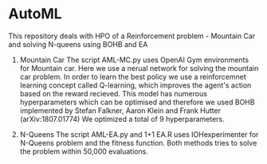 # AutoML
This repository deals with HPO of a Reinforcement problem - Mountain Car and solving N-queens using BOHB and EA
1. Mountain Car
The script AML-MC.py uses OpenAI Gym environments for Mountain car.
  Here we use a nerual network for solving the mountain car problem.
  In order to learn the best policy we use a reinforcemnet learning concept called Q-learning, which improves the agent's action based on the reward recieved.
  This model has numerous hyperparameters which can be optimised and therefore we used BOHB implemented by Stefan Falkner, Aaron Klein and Frank Hutter (arXiv:1807.01774)
  We optimized a total of 9 hyperparameters. 

2. N-Queens
The script AML-EA.py and 1+1 EA.R uses IOHexperimenter for N-Queens problem and the fitness function.
  Both methods tries to solve the problem within 50,000 evaluations. 
